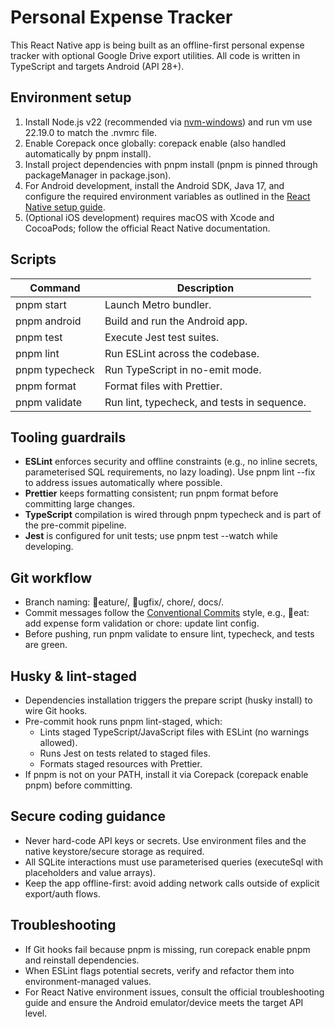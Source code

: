# Personal Expense Tracker

This React Native app is being built as an offline-first personal expense tracker with optional Google Drive export utilities. All code is written in TypeScript and targets Android (API 28+).

## Environment setup

1. Install Node.js v22 (recommended via [nvm-windows](https://github.com/coreybutler/nvm-windows)) and run 
vm use 22.19.0 to match the .nvmrc file.
2. Enable Corepack once globally: corepack enable (also handled automatically by pnpm install).
3. Install project dependencies with pnpm install (pnpm is pinned through packageManager in package.json).
4. For Android development, install the Android SDK, Java 17, and configure the required environment variables as outlined in the [React Native setup guide](https://reactnative.dev/docs/set-up-your-environment).
5. (Optional iOS development) requires macOS with Xcode and CocoaPods; follow the official React Native documentation.

## Scripts

| Command | Description |
| --- | --- |
| pnpm start | Launch Metro bundler. |
| pnpm android | Build and run the Android app. |
| pnpm test | Execute Jest test suites. |
| pnpm lint | Run ESLint across the codebase. |
| pnpm typecheck | Run TypeScript in no-emit mode. |
| pnpm format | Format files with Prettier. |
| pnpm validate | Run lint, typecheck, and tests in sequence. |

## Tooling guardrails

- **ESLint** enforces security and offline constraints (e.g., no inline secrets, parameterised SQL requirements, no lazy loading). Use pnpm lint --fix to address issues automatically where possible.
- **Prettier** keeps formatting consistent; run pnpm format before committing large changes.
- **TypeScript** compilation is wired through pnpm typecheck and is part of the pre-commit pipeline.
- **Jest** is configured for unit tests; use pnpm test --watch while developing.

## Git workflow

- Branch naming: eature/<short-description>, ugfix/<ticket-or-context>, chore/<maintenance>, docs/<area>.
- Commit messages follow the [Conventional Commits](https://www.conventionalcommits.org/) style, e.g., eat: add expense form validation or chore: update lint config.
- Before pushing, run pnpm validate to ensure lint, typecheck, and tests are green.

## Husky & lint-staged

- Dependencies installation triggers the prepare script (husky install) to wire Git hooks.
- Pre-commit hook runs pnpm lint-staged, which:
  - Lints staged TypeScript/JavaScript files with ESLint (no warnings allowed).
  - Runs Jest on tests related to staged files.
  - Formats staged resources with Prettier.
- If pnpm is not on your PATH, install it via Corepack (corepack enable pnpm) before committing.

## Secure coding guidance

- Never hard-code API keys or secrets. Use environment files and the native keystore/secure storage as required.
- All SQLite interactions must use parameterised queries (executeSql with placeholders and value arrays).
- Keep the app offline-first: avoid adding network calls outside of explicit export/auth flows.

## Troubleshooting

- If Git hooks fail because pnpm is missing, run corepack enable pnpm and reinstall dependencies.
- When ESLint flags potential secrets, verify and refactor them into environment-managed values.
- For React Native environment issues, consult the official troubleshooting guide and ensure the Android emulator/device meets the target API level.